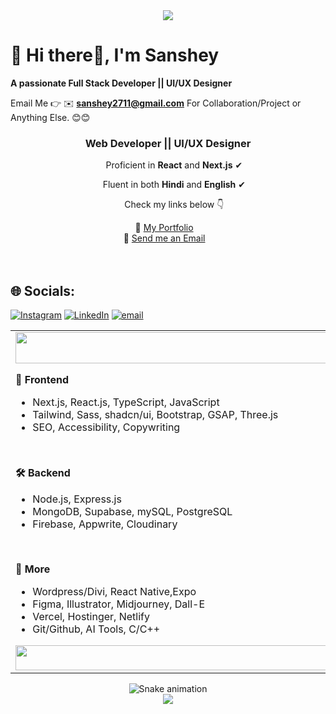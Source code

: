 <div align="center">
  <img src="https://i.postimg.cc/1tBXFwQH/header.gif">
</div>

# 💫 Hi there👋, I'm Sanshey
**A passionate Full Stack Developer || UI/UX Designer**

Email Me 👉 ✉️ **sanshey2711@gmail.com** For Collaboration/Project or Anything Else. 😊😊

<div align="center">
  <h3>Web Developer || UI/UX Designer</h3>
  <p>&nbsp;&nbsp;&nbsp;&nbsp;&nbsp;Proficient in <strong>React</strong> and <strong>Next.js</strong>&nbsp;✔</p>
  <p>&nbsp;&nbsp;&nbsp;&nbsp;&nbsp;Fluent in both <strong>Hindi</strong> and <strong>English</strong>&nbsp;✔</p>
  <p>&nbsp;&nbsp;&nbsp;&nbsp;&nbsp;Check my links below&nbsp;👇</p>
  📌 <a href="https://sansheyportfolio.vercel.app/">My Portfolio</a>&nbsp;&nbsp;&nbsp;<br />
  📧 <a href="mailto:sanshey2711@gmail.com">Send me an Email</a>&nbsp;&nbsp;&nbsp;<br />

  
</div><br /><br />

## 🌐 Socials:
[![Instagram](https://img.shields.io/badge/Instagram-%23E4405F.svg?logo=Instagram&logoColor=white)](https://instagram.com/09_s.unshine) [![LinkedIn](https://img.shields.io/badge/LinkedIn-%230077B5.svg?logo=linkedin&logoColor=white)](https://linkedin.com/in/sanshey-017b23292) [![email](https://img.shields.io/badge/Email-D14836?logo=gmail&logoColor=white)](mailto:sanshey2711@gmail.com) 

<table>
  <td>
    <img src="https://i.ibb.co/qB2dNN7/blank.png" style="width: 675px; height:50px;" />
    <p><strong>🎨 Frontend</strong></p>
    <ul>
      <li>Next.js, React.js, TypeScript, JavaScript</li>
      <li>Tailwind, Sass, shadcn/ui, Bootstrap, GSAP, Three.js</li>
      <li>SEO, Accessibility, Copywriting</li>
    </ul>
    <br /><p><strong>🛠 Backend</strong></p>
    <ul>
      <li>Node.js, Express.js</li>
      <li>MongoDB, Supabase, mySQL, PostgreSQL</li>
      <li>Firebase, Appwrite, Cloudinary</li>
    </ul>
    <br /><p><strong>📁 More</strong></p>
    <ul>
      <li>Wordpress/Divi, React Native,Expo</li>
      <li>Figma, Illustrator, Midjourney, Dall-E</li>
      <li>Vercel, Hostinger, Netlify</li>
      <li>Git/Github, AI Tools, C/C++</li>
    </ul>
    <img src="https://i.ibb.co/qB2dNN7/blank.png" style="width: 675px; height:40px" />
  </td>
  <td>
    <img src="https://i.postimg.cc/SKTNNq7T/goku.png"/>
  </td>
</table>

<!-- Snake Game Repo View -->

<div align="center">
  <img src="https://profile-readme-generator.com/assets/snake.svg" alt="Snake animation" />
</div>


<div align="center">
  <img src="https://i.postimg.cc/s2FrgXtg/footer.gif">
</div>




